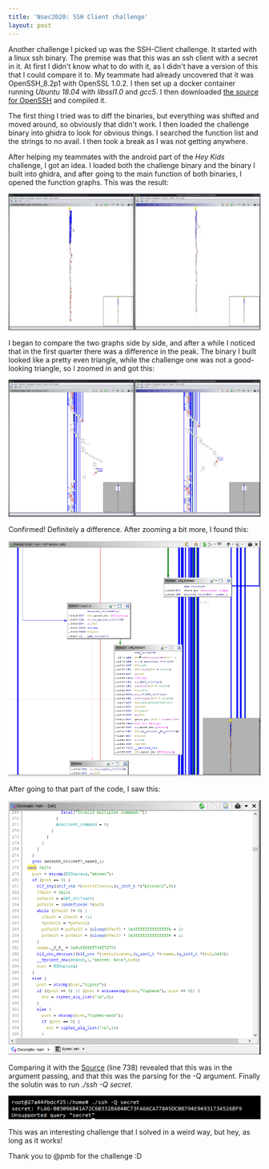 ```yaml
---
title: 'Nsec2020: SSH Client challenge'
layout: post
---
```


Another challenge I picked up was the SSH-Client challenge. It started with a linux ssh binary. The premise was that this was an ssh client with a secret in it. At first I didn't know what to do with it, as I didn't have a version of this that I could compare it to. My teammate had already uncovered that it was OpenSSH_8.2p1 with OpenSSL 1.0.2. I then set up a docker container running *Ubuntu 18.04* with *libssl1.0* and *gcc5*. I then downloaded [the source for OpenSSH](https://www.openssh.com/portable.html) and compiled it.

The first thing I tried was to diff the binaries, but everything was shifted and moved around, so obviously that didn't work. I then loaded the challenge binary into ghidra to look for obvious things. I searched the function list and the strings to no avail. I then took a break as I was not getting anywhere. 

After helping my teammates with the android part of the *Hey Kids* challenge, I got an idea. I loaded both the challenge binary and the binary I built into ghidra, and after going to the main function of both binaries, I opened the function graphs. This was the result:

![Both Function graphs](/assets/nsec/ssh_tree_comparison.png)

I began to compare the two  graphs side by side, and after a while I noticed that in the first quarter there was a difference in the peak. The binary I built looked like a pretty even triangle, while the challenge one was not a good-looking triangle, so I zoomed in and got this:

![Zoomed function graphs](/assets/nsec/ssh_tree_zoom.png)

Confirmed! Definitely a difference. After zooming a bit more, I found this:

![Ooooh A Secret!](/assets/nsec/ssh_tree_secret.PNG)

After going to that part of the code, I saw this:

![Secret Code](/assets/nsec/ssh_secret_code.PNG)

Comparing it with the [Source](https://cvsweb.openbsd.org/cgi-bin/cvsweb/src/usr.bin/ssh/ssh.c?annotate=1.527) (line 738) revealed that this was in the argument passing, and that this was the parsing for the -Q argument. Finally the solutin was to run *./ssh -Q secret*.

![SSH Flag](/assets/nsec/ssh_flag.PNG)

This was an interesting challenge that I solved in a weird way, but hey, as long as it works! 

Thank you to @pmb for the challenge :D
